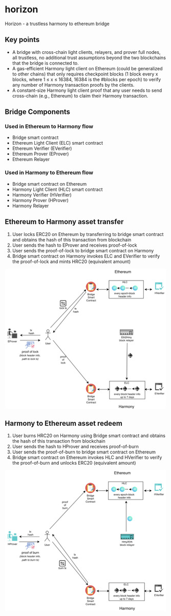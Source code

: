 # horizon
Horizon - a trustless harmony to ethereum bridge

## Key points

* A bridge with cross-chain light clients, relayers, and prover full nodes, all trustless, no additional trust assumptions beyond the two blockchains that the bridge is connected to.
* A gas-efficient Harmony light client on Ethereum (could be generalized to other chains) that only requires checkpoint blocks (1 block every x blocks, where 1 ≤ x ≤ 16384, 16384 is the #blocks per epoch) to verify any number of Harmony transaction proofs by the clients.
* A constant-size Harmony light client proof that any user needs to send cross-chain (e.g., Ethereum) to claim their Harmony transaction.

## Bridge Components
### Used in Ethereum to Harmony flow
* Bridge smart contract
* Ethereum Light Client (ELC) smart contract 
* Ethereum Verifier (EVerifier)
* Ethereum Prover (EProver)
* Ethereum Relayer


### Used in Harmony to Ethereum flow
* Bridge smart contract on Ethereum
* Harmony Light Client (HLC) smart contract 
* Harmony Verifier (HVerifier)
* Harmony Prover (HProver)
* Harmony Relayer

## Ethereum to Harmony asset transfer
1. User locks ERC20 on Ethereum by transferring to bridge smart contract and obtains the hash of this transaction from blockchain
2. User sends the hash to EProver and receives proof-of-lock
3. User sends the proof-of-lock to bridge smart contract on Harmony 
4. Bridge smart contract on Harmony invokes ELC and EVerifier to verify the proof-of-lock and mints HRC20 (equivalent amount)

<img src="assets/eth2hmy.png" alt="drawing" width="600"/>

## Harmony to Ethereum asset redeem
1. User burns HRC20 on Harmony using Bridge smart contract and obtains the hash of this transaction from blockchain
2. User sends the hash to HProver and receives proof-of-burn
3. User sends the proof-of-burn to bridge smart contract on Ethereum 
4. Bridge smart contract on Ethereum invokes HLC and HVerifier to verify the proof-of-burn and unlocks ERC20 (equivalent amount)

<img src="assets/hmy2eth.png" alt="drawing" width="600"/>